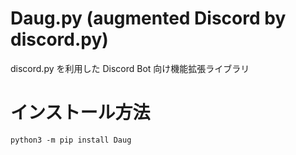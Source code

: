 # Daug.py (augmented Discord by discord.py)
discord.py を利用した Discord Bot 向け機能拡張ライブラリ

# インストール方法

```
python3 -m pip install Daug
```
